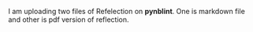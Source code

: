 I am uploading two files of Refelection on **pynblint**.
One is markdown file and other is pdf version of reflection.
